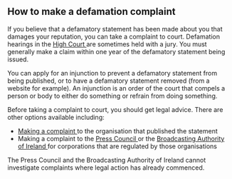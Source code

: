 ##  How to make a defamation complaint

If you believe that a defamatory statement has been made about you that
damages your reputation, you can take a complaint to court. Defamation
hearings in the [ High Court ](/en/justice/courts-system/high-court/) are
sometimes held with a jury. You must generally make a claim within one year of
the defamatory statement being issued.

You can apply for an injunction to prevent a defamatory statement from being
published, or to have a defamatory statement removed (from a website for
example). An injunction is an order of the court that compels a person or body
to either do something or refrain from doing something.

Before taking a complaint to court, you should get legal advice. There are
other options available including:

  * [ Making a complaint ](/en/consumer/how-to-complain/complain-about-media/) to the organisation that published the statement 
  * Making a complaint to the [ Press Council ](https://www.presscouncil.ie/) or the [ Broadcasting Authority of Ireland ](https://www.bai.ie/en/) for corporations that are regulated by those organisations 

The Press Council and the Broadcasting Authority of Ireland cannot investigate
complaints where legal action has already commenced.
